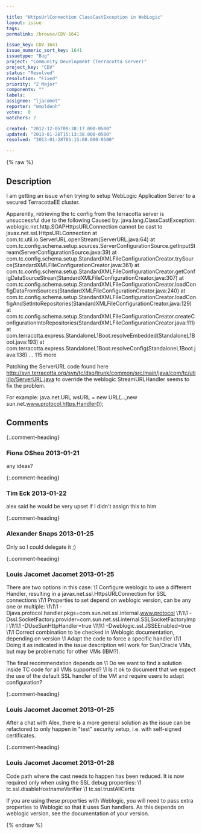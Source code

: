 ```yaml
---

title: "HttpsUrlConnection ClassCastException in WebLogic"
layout: issue
tags: 
permalink: /browse/CDV-1641

issue_key: CDV-1641
issue_numeric_sort_key: 1641
issuetype: "Bug"
project: "Community Development (Terracotta Server)"
project_key: "CDV"
status: "Resolved"
resolution: "Fixed"
priority: "2 Major"
components: ""
labels: 
assignee: "ljacomet"
reporter: "mmoldenh"
votes:  0
watchers: 7

created: "2012-12-05T09:38:17.000-0500"
updated: "2013-01-28T15:13:38.000-0500"
resolved: "2013-01-28T05:15:08.000-0500"

---
```




{% raw %}



## Description

<div markdown="1" class="description">

I am getting an issue when trying to setup WebLogic Application Server to a secured TerracottaEE cluster.

Apparently, retrieving the tc config from the terracotta server is unsuccessful due to the following
Caused by: java.lang.ClassCastException: weblogic.net.http.SOAPHttpsURLConnection cannot be cast to javax.net.ssl.HttpsURLConnection 
at com.tc.util.io.ServerURL.openStream(ServerURL.java:64) 
at com.tc.config.schema.setup.sources.ServerConfigurationSource.getInputStream(ServerConfigurationSource.java:39) 
at com.tc.config.schema.setup.StandardXMLFileConfigurationCreator.trySource(StandardXMLFileConfigurationCreator.java:361) 
at com.tc.config.schema.setup.StandardXMLFileConfigurationCreator.getConfigDataSourceStrean(StandardXMLFileConfigurationCreator.java:307) 
at com.tc.config.schema.setup.StandardXMLFileConfigurationCreator.loadConfigDataFromSources(StandardXMLFileConfigurationCreator.java:240) 
at com.tc.config.schema.setup.StandardXMLFileConfigurationCreator.loadConfigAndSetIntoRepositories(StandardXMLFileConfigurationCreator.java:129) 
at com.tc.config.schema.setup.StandardXMLFileConfigurationCreator.createConfigurationIntoRepositories(StandardXMLFileConfigurationCreator.java:111) 
at com.terracotta.express.StandaloneL1Boot.resolveEmbedded(StandaloneL1Boot.java:193) 
at com.terracotta.express.StandaloneL1Boot.resolveConfig(StandaloneL1Boot.java:138) 
... 115 more

Patching the ServerURL code found here http://svn.terracotta.org/svn/tc/dso/trunk/common/src/main/java/com/tc/util/io/ServerURL.java to override the weblogic StreamURLHandler seems to fix the problem.

For example:
java.net.URL wsURL = new URL(...,new sun.net.www.protocol.https.Handler()); 

</div>

## Comments


{:.comment-heading}
### **Fiona OShea** <span class="date">2013-01-21</span>

<div markdown="1" class="comment">

any ideas?

</div>


{:.comment-heading}
### **Tim Eck** <span class="date">2013-01-22</span>

<div markdown="1" class="comment">

alex said he would be very upset if I didn't assign this to him

</div>


{:.comment-heading}
### **Alexander Snaps** <span class="date">2013-01-25</span>

<div markdown="1" class="comment">

Only so I could delegate it ;)

</div>


{:.comment-heading}
### **Louis Jacomet Jacomet** <span class="date">2013-01-25</span>

<div markdown="1" class="comment">

There are two options in this case:
\1 Configure weblogic to use a different Handler, resulting in a javax.net.ssl.HttpsURLConnection for SSL connections
\1\1 Properties to set depend on weblogic version, can be any one or multiple:
\1\1\1 -Djava.protocol.handler.pkgs=com.sun.net.ssl.internal.www.protocol
\1\1\1 -Dssl.SocketFactory.provider=com.sun.net.ssl.internal.SSLSocketFactoryImpl
\1\1\1 -DUseSunHttpHandler=true
\1\1\1 -Dweblogic.ssl.JSSEEnabled=true
\1\1 Correct combination to be checked in Weblogic documentation, depending on version
\1 Adapt the code to force a specific handler
\1\1 Doing it as indicated in the issue description will work for Sun/Oracle VMs, but may be problematic for other VMs (IBM?).

The final recommendation depends on
\1 Do we want to find a solution inside TC code for all VMs supported?
\1 Is it ok to document that we expect the use of the default SSL handler of the VM and require users to adapt configuration?

</div>


{:.comment-heading}
### **Louis Jacomet Jacomet** <span class="date">2013-01-25</span>

<div markdown="1" class="comment">

After a chat with Alex, there is a more general solution as the issue can be refactored to only happen in "test" security setup, i.e. with self-signed certificates.

</div>


{:.comment-heading}
### **Louis Jacomet Jacomet** <span class="date">2013-01-28</span>

<div markdown="1" class="comment">

Code path where the cast needs to happen has been reduced.
It is now required only when using the SSL debug properties:
\1 tc.ssl.disableHostnameVerifier
\1 tc.ssl.trustAllCerts

If you are using these properties with Weblogic, you will need to pass extra properties to Weblogic so that it uses Sun handlers. As this depends on weblogic version, see the documentation of your version.

</div>



{% endraw %}
